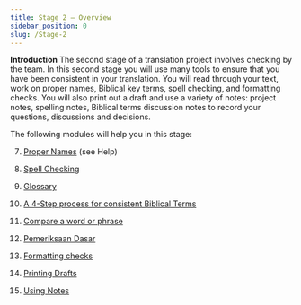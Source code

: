 ```yaml
---
title: Stage 2 – Overview
sidebar_position: 0
slug: /Stage-2
---
```




**Introduction** The second stage of a translation project involves checking by the team. In this second stage you will use many tools to ensure that you have been consistent in your translation. You will read through your text, work on proper names, Biblical key terms, spell checking, and formatting checks. You will also print out a draft and use a variety of notes: project notes, spelling notes, Biblical terms discussion notes to record your questions, discussions and decisions.


The following modules will help you in this stage:


  7.  [Proper Names](/7.PN) (see Help)


  8.  [Spell Checking](/8.SP)


  9.  [Glossary](/9.GL)


 10.  [A 4-Step process for consistent Biblical Terms](/10.BT)


 11.  [Compare a word or phrase](/11.MP)


 12.  [Pemeriksaan Dasar](/12.BC2)


 13.  [Formatting checks](/13.FC)


 14.  [Printing Drafts](/14.PD)


 15.  [Using Notes](/15.UN)

